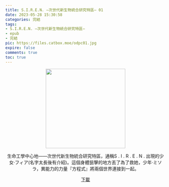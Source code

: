 ```yaml
---
title: S.I.R.E.N. —次世代新生物統合研究特區— 01
date: 2023-05-28 15:30:58
categories: 完結
tags:
- S.I.R.E.N. —次世代新生物統合研究特區—
- epub
- 完結
pic: https://files.catbox.moe/odpc01.jpg
expire: false
comments: true
toc: true
---
```


<div style="text-align:center" class="kratos-post-content">

<img width="250px" src="https://files.catbox.moe/odpc01.jpg">

<p>
生命工學中心地——次世代新生物統合研究特區，通稱S . I . R . E . N . 出現的少女·フィア(名字太長後有介紹)。這個身體狙擊的地方丟了為了救她，少年·ミソラ，異能力的力量『方程式』將兩個世界連接到一起。
</p>

<p>
<a href="https://epubdatabase.azurewebsites.net/EBOOKS/EPUB/完結/S.I.R.E.N.次世代新生物統合研究特區/S.I.R.E.N.—次世代生物統合研究特區— 01.epub?download=1">下載</a>
</p>

</div>